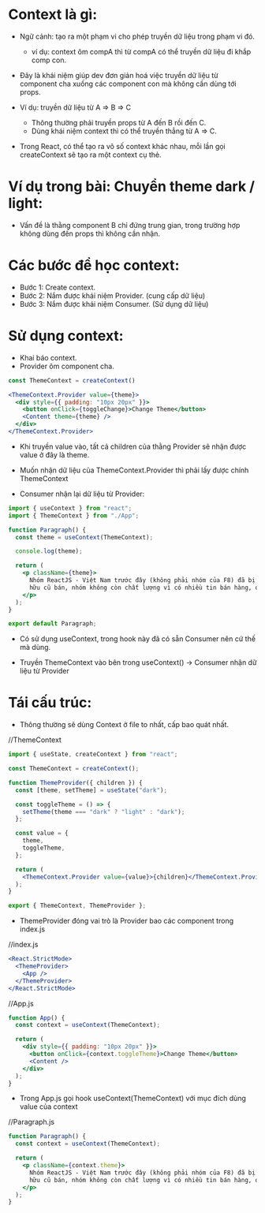 # Context là gì:

- Ngữ cảnh: tạo ra một phạm vi cho phép truyền dữ liệu trong phạm vi đó.

  - ví dụ: context ôm compA thì từ compA có thể truyền dữ liệu đi khắp comp con.

- Đây là khái niệm giúp dev đơn giản hoá việc truyền dữ liệu từ component cha xuống các component con mà không cần dùng tới props.

- Ví dụ: truyền dữ liệu từ A => B => C

  - Thông thường phải truyền props từ A đến B rồi đến C.
  - Dùng khái niệm context thì có thể truyền thẳng từ A => C.

- Trong React, có thể tạo ra vô số context khác nhau, mỗi lần gọi createContext sẽ tạo ra một context cụ thẻ.

# Ví dụ trong bài: Chuyển theme dark / light:

- Vấn đề là thằng component B chỉ đứng trung gian, trong trường hợp không dùng đến props thì không cần nhận.

# Các bước để học context:

- Bước 1: Create context.
- Bước 2: Nắm được khái niệm Provider. (cung cấp dữ liệu)
- Bước 3: Nắm được khái niệm Consumer. (Sử dụng dữ liệu)

# Sử dụng context:

- Khai báo context.
- Provider ôm component cha.

```jsx
const ThemeContext = createContext()

<ThemeContext.Provider value={theme}>
  <div style={{ padding: "10px 20px" }}>
    <button onClick={toggleChange}>Change Theme</button>
    <Content theme={theme} />
  </div>
</ThemeContext.Provider>
```

- Khi truyền value vào, tất cả children của thằng Provider sẽ nhận được value ở đây là theme.

- Muốn nhận dữ liệu của ThemeContext.Provider thì phải lấy được chính ThemeContext

- Consumer nhận lại dữ liệu từ Provider:

```jsx
import { useContext } from "react";
import { ThemeContext } from "./App";

function Paragraph() {
  const theme = useContext(ThemeContext);

  console.log(theme);

  return (
    <p className={theme}>
      Nhóm ReactJS - Việt Nam trước đây (không phải nhóm của F8) đã bị chủ sở
      hữu cũ bán, nhóm không còn chất lượng vì có nhiều tin bán hàng, quảng cáo.
    </p>
  );
}

export default Paragraph;
```

- Có sử dụng useContext, trong hook này đã có sẵn Consumer nên cứ thế mà dùng.

- Truyền ThemeContext vào bên trong useContext() -> Consumer nhận dữ liệu từ Provider

# Tái cấu trúc:

- Thông thường sẽ dùng Context ở file to nhất, cấp bao quát nhất.

//ThemeContext

```jsx
import { useState, createContext } from "react";

const ThemeContext = createContext();

function ThemeProvider({ children }) {
  const [theme, setTheme] = useState("dark");

  const toggleTheme = () => {
    setTheme(theme === "dark" ? "light" : "dark");
  };

  const value = {
    theme,
    toggleTheme,
  };

  return (
    <ThemeContext.Provider value={value}>{children}</ThemeContext.Provider>
  );
}

export { ThemeContext, ThemeProvider };
```

- ThemeProvider đóng vai trò là Provider bao các component trong index.js

//index.js

```jsx
<React.StrictMode>
  <ThemeProvider>
    <App />
  </ThemeProvider>
</React.StrictMode>
```

//App.js

```jsx
function App() {
  const context = useContext(ThemeContext);

  return (
    <div style={{ padding: "10px 20px" }}>
      <button onClick={context.toggleTheme}>Change Theme</button>
      <Content />
    </div>
  );
}
```

- Trong App.js gọi hook useContext(ThemeContext) với mục đích dùng value của context

//Paragraph.js

```jsx
function Paragraph() {
  const context = useContext(ThemeContext);

  return (
    <p className={context.theme}>
      Nhóm ReactJS - Việt Nam trước đây (không phải nhóm của F8) đã bị chủ sở
      hữu cũ bán, nhóm không còn chất lượng vì có nhiều tin bán hàng, quảng cáo.
    </p>
  );
}
```
